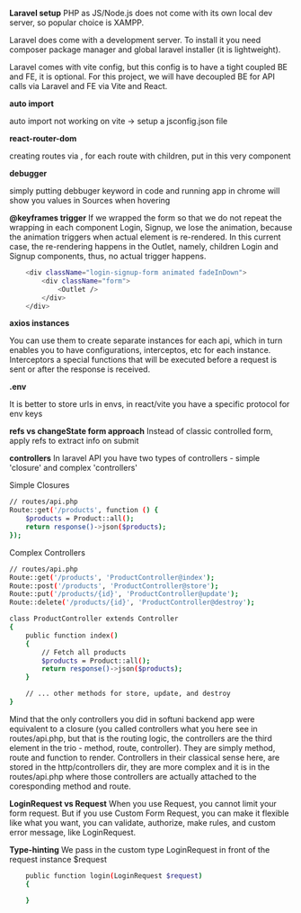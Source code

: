 **Laravel setup**
PHP as JS/Node.js does not come with its own local dev server, so popular choice is XAMPP.

Laravel does come with a development server. To install it you need composer package manager and global laravel installer (it is lightweight).

Laravel comes with vite config, but this config is to have a tight coupled BE and FE, it is optional. For this project, we will have decoupled BE for API calls via Laravel and FE via Vite and React.

**auto import**

auto import not working on vite -> setup a jsconfig.json file

**react-router-dom**

creating routes via <RouterProvider router={router} />, for each route with children, put <Outlet /> in this very component

**debugger**

simply putting debbuger keyword in code and running app in chrome will show you values in Sources when hovering

**@keyframes trigger**
If we wrapped the form so that we do not repeat the wrapping in each component Login, Signup, we lose the animation, because the animation triggers when actual element is re-rendered. In this current case, the re-rendering happens in the Outlet, namely, children Login and Signup components, thus, no actual trigger happens.
```sh
    <div className="login-signup-form animated fadeInDown">
        <div className="form">
            <Outlet />
        </div>
    </div>
```
**axios instances**

You can use them to create separate instances for each api, which in turn enables you to have configurations, interceptos, etc for each instance.
Interceptors a special functions that will be executed before a request is sent or after the response is received.

**.env**

It is better to store urls in envs, in react/vite you have a specific protocol for env keys

**refs vs changeState form approach**
Instead of classic controlled form, apply refs to extract info on submit 

**controllers**
In laravel API you have two types of controllers - simple 'closure' and complex 'controllers'

Simple Closures
```sh
// routes/api.php
Route::get('/products', function () {
    $products = Product::all();
    return response()->json($products);
});

```

Complex Controllers
```sh
// routes/api.php
Route::get('/products', 'ProductController@index');
Route::post('/products', 'ProductController@store');
Route::put('/products/{id}', 'ProductController@update');
Route::delete('/products/{id}', 'ProductController@destroy');

class ProductController extends Controller
{
    public function index()
    {
        // Fetch all products
        $products = Product::all();
        return response()->json($products);
    }

    // ... other methods for store, update, and destroy
}
```

Mind that the only controllers you did in softuni backend app were equivalent to a closure (you called controllers what you here see in routes/api.php, but that is the routing logic, the controllers are the third element in the trio - method, route, controller). They are simply method, route and function to render. Controllers in their classical sense here, are stored in the http/controllers dir, they are more complex and it is in the routes/api.php where those controllers are actually attached to the coresponding method and route. 

**LoginRequest vs Request**
When you use Request, you cannot limit your form request. But if you use Custom Form Request, you can make it flexible like what you want, you can validate, authorize, make rules, and custom error message, like LoginRequest.

**Type-hinting**
We pass in the custom type LoginRequest in front of the request instance $request
```sh
    public function login(LoginRequest $request)
    {

    }
```